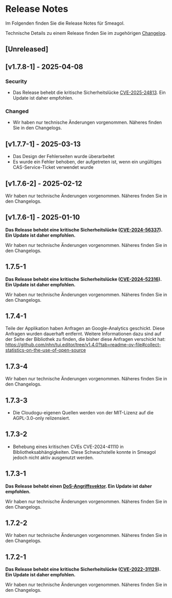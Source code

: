 # Release Notes

Im Folgenden finden Sie die Release Notes für Smeagol. 

Technische Details zu einem Release finden Sie im zugehörigen [Changelog](https://docs.cloudogu.com/de/docs/dogus/smeagol/CHANGELOG/).

## [Unreleased]

## [v1.7.8-1] - 2025-04-08

### Security

* Das Release behebt die kritische Sicherheitslücke [CVE-2025-24813](https://nvd.nist.gov/vuln/detail/CVE-2025-24813).
  Ein Update ist daher empfohlen.

### Changed

* Wir haben nur technische Änderungen vorgenommen. Näheres finden Sie in den Changelogs.

## [v1.7.7-1] - 2025-03-13

- Das Design der Fehlerseiten wurde überarbeitet
- Es wurde ein Fehler behoben, der aufgetreten ist, wenn ein ungültiges CAS-Service-Ticket verwendet wurde

## [v1.7.6-2] - 2025-02-12

Wir haben nur technische Änderungen vorgenommen. Näheres finden Sie in den Changelogs.

## [v1.7.6-1] - 2025-01-10

**Das Release behebt eine kritische Sicherheitslücke ([CVE-2024-56337](https://github.com/advisories/GHSA-27hp-xhwr-wr2m)). Ein Update ist daher empfohlen.**

Wir haben nur technische Änderungen vorgenommen. Näheres finden Sie in den Changelogs.

## 1.7.5-1

**Das Release behebt eine kritische Sicherheitslücke ([CVE-2024-52316](https://github.com/advisories/GHSA-xcpr-7mr4-h4xq)). Ein Update ist daher empfohlen.**

Wir haben nur technische Änderungen vorgenommen. Näheres finden Sie in den Changelogs.


## 1.7.4-1
Teile der Applikation haben Anfragen an Google-Analytics geschickt. Diese Anfragen wurden dauerhaft entfernt.
Weitere Informationen dazu sind auf der Seite der Bibliothek zu finden, die bisher diese Anfragen verschickt hat: https://github.com/nhn/tui.editor/tree/v1.4.0?tab=readme-ov-file#collect-statistics-on-the-use-of-open-source

## 1.7.3-4
Wir haben nur technische Änderungen vorgenommen. Näheres finden Sie in den Changelogs.

## 1.7.3-3
- Die Cloudogu-eigenen Quellen werden von der MIT-Lizenz auf die AGPL-3.0-only relizensiert.

## 1.7.3-2
* Behebung eines kritischen CVEs CVE-2024-41110 in Bibliotheksabhängigkeiten. Diese Schwachstelle konnte in Smeagol jedoch nicht aktiv ausgenutzt werden.

## 1.7.3-1

**Das Release behebt einen [DoS-Angriffsvektor](https://security.snyk.io/vuln/SNYK-JAVA-COMFASTERXMLJACKSONCORE-7569538). Ein Update ist daher empfohlen.**

Wir haben nur technische Änderungen vorgenommen. Näheres finden Sie in den Changelogs.

## 1.7.2-2

Wir haben nur technische Änderungen vorgenommen. Näheres finden Sie in den Changelogs.

## 1.7.2-1

**Das Release behebt eine kritische Sicherheitslücke ([CVE-2022-31129](https://nvd.nist.gov/vuln/detail/CVE-2022-31129)). Ein Update ist daher empfohlen.**

Wir haben nur technische Änderungen vorgenommen. Näheres finden Sie in den Changelogs.
